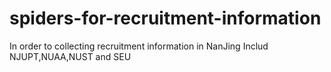 # spiders-for-recruitment-information
In order to collecting recruitment information in NanJing
Includ NJUPT,NUAA,NUST and SEU
